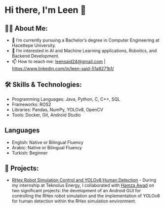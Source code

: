 # Hi there, I'm Leen 👋

## 👨‍💻 About Me:
- 🔭 I’m currently pursuing a Bachelor’s degree in Computer Engineering at Hacettepe University.
- 🌱 I’m interested in AI and Machine Learning applications, Robotics, and Backend Development.
- 📫 How to reach me: leensaid24@gmail.com | https://www.linkedin.com/in/leen-said-51a8271b1/

## 🛠️ Skills & Technologies:
- Programming Languages: Java, Python, C, C++, SQL
- Frameworks: ROS2
- Libraries: Pandas, NumPy, YOLOv8, OpenCV
- Tools: Docker, Git, Android Studio

## Languages
- English: Native or Bilingual Fluency
- Arabic: Native or Bilingual Fluency
- Turkish: Beginner

## 🚀 Projects:
- [RHex Robot Simulation Control and YOLOv8 Human Detection](https://github.com/leenslf/RHex-Robot-Projects) - During my internship at Teknolus Energy, I collaborated with [Hamza Awad](https://github.com/awwad-hamza) on two significant projects: the development of an Android GUI for controlling the RHex robot simulation and the implementation of YOLOv8 for human detection within the RHex simulation environment.

